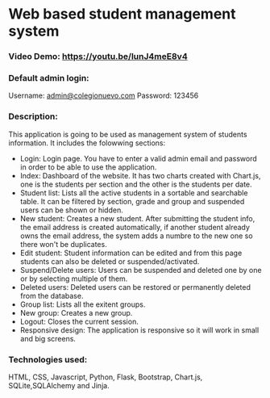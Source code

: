 # Web based student management system

### Video Demo:  <https://youtu.be/lunJ4meE8v4>

### Default admin login:
Username: admin@colegionuevo.com
Password: 123456

### Description:
This application is going to be used as management system of students information. It includes the folowwing sections:
- Login: Login page. You have to enter a valid admin email and password in order to be able to use the application.
- Index: Dashboard of the website. It has two charts created with Chart.js, one is the students per section and the other is the students per date.
- Student list: Lists all the active students in a sortable and searchable table. It can be filtered by section, grade and group and suspended users can be shown or hidden.
- New student: Creates a new student. After submitting the student info, the email address is created automatically, if another student already owns the email address, the system adds a numbre to the new one so there won't be duplicates.
- Edit student: Student information can be edited and from this page students can also be deleted or suspended/activated.
- Suspend/Delete users: Users can be suspended and deleted one by one or by selecting multiple of them.
- Deleted users: Deleted users can be restored or permanently deleted from the database.
- Group list: Lists all the exitent groups.
- New group: Creates a new group.
- Logout: Closes the current session.
- Responsive design: The application is responsive so it will work in small and big screens.

### Technologies used:
HTML, CSS, Javascript, Python, Flask, Bootstrap, Chart.js, SQLite,SQLAlchemy and Jinja.